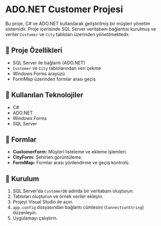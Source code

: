# ADO.NET Customer Projesi

Bu proje, C# ve ADO.NET kullanılarak geliştirilmiş bir müşteri yönetim sistemidir. Proje içerisinde SQL Server veritabanı bağlantısı kurulmuş ve veriler `Customer` ve `City` tabloları üzerinden yönetilmektedir.

## 📁 Proje Özellikleri

- SQL Server ile bağlantı (ADO.NET)
- `Customer` ve `City` tablolarından veri çekme
- Windows Forms arayüzü
- FormMap üzerinden formlar arası geçiş

## 🧱 Kullanılan Teknolojiler

- C#
- ADO.NET
- Windows Forms
- SQL Server

## 🧭 Formlar

- **CustomerForm:** Müşteri listeleme ve ekleme işlemleri.
- **CityForm:** Şehirleri görüntüleme.
- **FormMap:** Formlar arası yönlendirme ve geçiş kontrolü.

## 🔧 Kurulum

1. SQL Server’da `CustomerDB` adında bir veritabanı oluşturun.
2. Tabloları oluşturun ve örnek veriler ekleyin.
3. Projeyi Visual Studio ile açın.
4. `app.config` dosyasından bağlantı cümlesini (`ConnectionString`) düzenleyin.
5. Uygulamayı çalıştırın.
